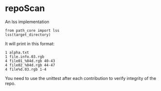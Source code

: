 # repoScan
An lss implementation

```
from path_core import lss
lss(target_directory)
```
It will print in this format:
```
1 alpha.txt
1 file.info.03.rgb
4 file01_%04d.rgb 40-43
4 file02_%04d.rgb 44-47
4 file%d.03.rgb 1-4
```       
You need to use the unittest after each contribution to verify integrity of the repo.
